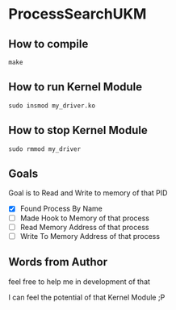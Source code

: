 # ProcessSearchUKM


## How to compile

```make```

## How to run Kernel Module

```sudo insmod my_driver.ko```

## How to stop Kernel Module

```sudo rmmod my_driver```

## Goals

Goal is to Read and Write to memory of that PID
- [x] Found Process By Name
- [ ] Made Hook to Memory of that process
- [ ] Read Memory Address of that process
- [ ] Write To Memory Address of that process

## Words from Author

feel free to help me in development of that

I can feel the potential of that Kernel Module ;P
